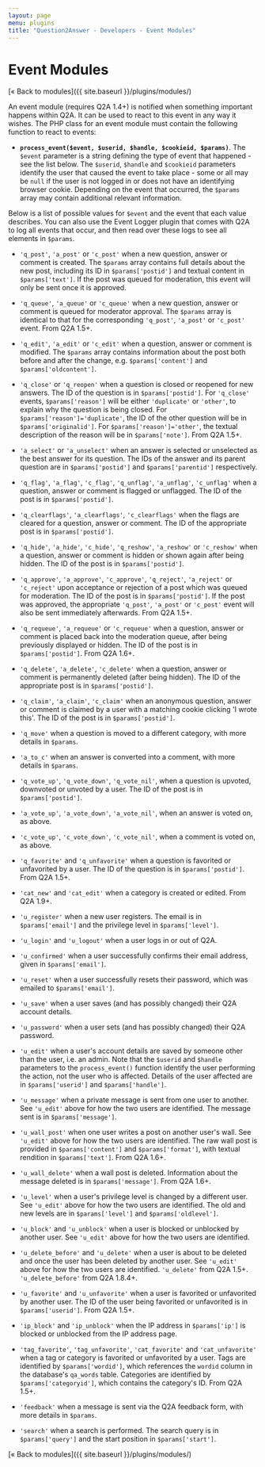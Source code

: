 ```yaml
---
layout: page
menu: plugins
title: "Question2Answer - Developers - Event Modules"
---
```


# Event Modules

[« Back to modules]({{ site.baseurl }}/plugins/modules/)

An event module (requires Q2A 1.4+) is notified when something important happens within Q2A. It can be used to react to this event in any way it wishes. The PHP class for an event module must contain the following function to react to events:

- **`process_event($event, $userid, $handle, $cookieid, $params)`**. The `$event` parameter is a string defining the type of event that happened - see the list below. The `$userid`, `$handle` and `$cookieid` parameters identify the user that caused the event to take place - some or all may be `null` if the user is not logged in or does not have an identifying browser cookie. Depending on the event that occurred, the `$params` array may contain additional relevant information.

Below is a list of possible values for `$event` and the event that each value describes. You can also use the Event Logger plugin that comes with Q2A to log all events that occur, and then read over these logs to see all elements in `$params`.

- `'q_post'`, `'a_post'` or `'c_post'` when a new question, answer or comment is created. The `$params` array contains full details about the new post, including its ID in `$params['postid']` and textual content in `$params['text']`. If the post was queued for moderation, this event will only be sent once it is approved.

- `'q_queue'`, `'a_queue'` or `'c_queue'` when a new question, answer or comment is queued for moderator approval. The `$params` array is identical to that for the corresponding `'q_post'`, `'a_post'` or `'c_post'` event. From Q2A 1.5+.

- `'q_edit'`, `'a_edit'` or `'c_edit'` when a question, answer or comment is modified. The `$params` array contains information about the post both before and after the change, e.g. `$params['content']` and `$params['oldcontent']`.

- `'q_close'` or `'q_reopen'` when a question is closed or reopened for new answers. The ID of the question is in `$params['postid']`. For `'q_close'` events, `$params['reason']` will be either `'duplicate'` or `'other'`, to explain why the question is being closed. For `$params['reason']='duplicate'`, the ID of the other question will be in `$params['originalid']`. For `$params['reason']='other'`, the textual description of the reason will be in `$params['note']`. From Q2A 1.5+.

- `'a_select'` or `'a_unselect'` when an answer is selected or unselected as the best answer for its question. The IDs of the answer and its parent question are in `$params['postid']` and `$params['parentid']` respectively.

- `'q_flag'`, `'a_flag'`, `'c_flag'`, `'q_unflag'`, `'a_unflag'`, `'c_unflag'` when a question, answer or comment is flagged or unflagged. The ID of the post is in `$params['postid']`.

- `'q_clearflags'`, `'a_clearflags'`, `'c_clearflags'` when the flags are cleared for a question, answer or comment. The ID of the appropriate post is in `$params['postid']`.

- `'q_hide'`, `'a_hide'`, `'c_hide'`, `'q_reshow'`, `'a_reshow'` or `'c_reshow'` when a question, answer or comment is hidden or shown again after being hidden. The ID of the post is in `$params['postid']`.

- `'q_approve'`, `'a_approve'`, `'c_approve'`, `'q_reject'`, `'a_reject'` or `'c_reject'` upon acceptance or rejection of a post which was queued for moderation. The ID of the post is in `$params['postid']`. If the post was approved, the appropriate `'q_post'`, `'a_post'` or `'c_post'` event will also be sent immediately afterwards. From Q2A 1.5+.

- `'q_requeue'`, `'a_requeue'` or `'c_requeue'` when a question, answer or comment is placed back into the moderation queue, after being previously displayed or hidden. The ID of the post is in `$params['postid']`. From Q2A 1.6+.

- `'q_delete'`, `'a_delete'`, `'c_delete'` when a question, answer or comment is permanently deleted (after being hidden). The ID of the appropriate post is in `$params['postid']`.

- `'q_claim'`, `'a_claim'`, `'c_claim'` when an anonymous question, answer or comment is claimed by a user with a matching cookie clicking 'I wrote this'. The ID of the post is in `$params['postid']`.

- `'q_move'` when a question is moved to a different category, with more details in `$params`.

- `'a_to_c'` when an answer is converted into a comment, with more details in `$params`.

- `'q_vote_up'`, `'q_vote_down'`, `'q_vote_nil'`,  when a question is upvoted, downvoted or unvoted by a user. The ID of the post is in `$params['postid']`.

- `'a_vote_up'`, `'a_vote_down'`, `'a_vote_nil'`, when an answer is voted on, as above.

- `'c_vote_up'`, `'c_vote_down'`, `'c_vote_nil'`, when a comment is voted on, as above.

- `'q_favorite'` and `'q_unfavorite'` when a question is favorited or unfavorited by a user. The ID of the question is in `$params['postid']`. From Q2A 1.5+.

- `'cat_new'` and `'cat_edit'` when a category is created or edited. From Q2A 1.9+.

- `'u_register'` when a new user registers. The email is in `$params['email']` and the privilege level in `$params['level']`.

- `'u_login'` and `'u_logout'` when a user logs in or out of Q2A.

- `'u_confirmed'` when a user successfully confirms their email address, given in `$params['email']`.

- `'u_reset'` when a user successfully resets their password, which was emailed to `$params['email']`.

- `'u_save'` when a user saves (and has possibly changed) their Q2A account details.

- `'u_password'` when a user sets (and has possibly changed) their Q2A password.

- `'u_edit'` when a user's account details are saved by someone other than the user, i.e. an admin. Note that the `$userid` and `$handle` parameters to the `process_event()` function identify the user performing the action, not the user who is affected. Details of the user affected are in `$params['userid']` and `$params['handle']`.

- `'u_message'` when a private message is sent from one user to another. See `'u_edit'` above for how the two users are identified. The message sent is in `$params['message']`.

- `'u_wall_post'` when one user writes a post on another user's wall. See `'u_edit'` above for how the two users are identified. The raw wall post is provided in `$params['content']` and `$params['format']`, with textual rendition in `$params['text']`. From Q2A 1.6+.

- `'u_wall_delete'` when a wall post is deleted. Information about the message deleted is in `$params['message']`. From Q2A 1.6+.

- `'u_level'` when a user's privilege level is changed by a different user. See `'u_edit'` above for how the two users are identified. The old and new levels are in `$params['level']` and `$params['oldlevel']`.

- `'u_block'` and `'u_unblock'` when a user is blocked or unblocked by another user. See `'u_edit'` above for how the two users are identified.

- `'u_delete_before'` and `'u_delete'` when a user is about to be deleted and once the user has been deleted by another user. See `'u_edit'` above for how the two users are identified. `'u_delete'` from Q2A 1.5+. `'u_delete_before'` from Q2A 1.8.4+.

- `'u_favorite'` and `'u_unfavorite'` when a user is favorited or unfavorited by another user. The ID of the user being favorited or unfavorited is in `$params['userid']`. From Q2A 1.5+.

- `'ip_block'` and `'ip_unblock'` when the IP address in `$params['ip']` is blocked or unblocked from the IP address page.

- `'tag_favorite'`, `'tag_unfavorite'`, `'cat_favorite'` and `'cat_unfavorite'` when a tag or category is favorited or unfavorited by a user. Tags are identified by `$params['wordid']`, which references the `wordid` column in the database's `qa_words` table. Categories are identified by `$params['categoryid']`, which contains the category's ID. From Q2A 1.5+.

- `'feedback'` when a message is sent via the Q2A feedback form, with more details in `$params`.

- `'search'` when a search is performed. The search query is in `$params['query']` and the start position in `$params['start']`.

[« Back to modules]({{ site.baseurl }}/plugins/modules/)
